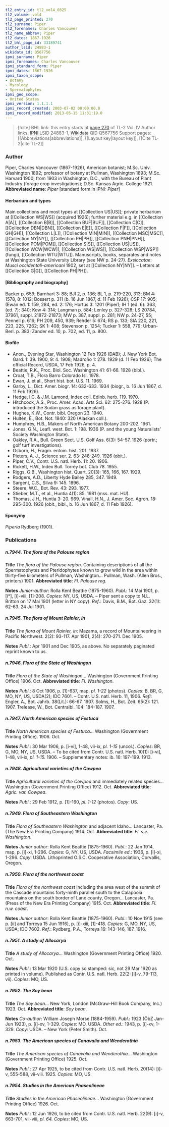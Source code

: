 ```yaml
---
tl2_entry_id: tl2_vol4_0325
tl2_volume: vol4
tl2_page_printed: 270
tl2_surname: Piper
tl2_forenames: Charles Vancouver
tl2_name_abbrev: Piper
tl2_dates: 1867-1926
tl2_bhl_page_id: 33189741
author_lsid: 24883-1
wikidata_id: Q567756
ipni_surname: Piper
ipni_forenames: Charles Vancouver
ipni_standard_form: Piper
ipni_dates: 1867-1926
ipni_taxon_scope: 
- Botany
- Mycology
- Spermatophytes
ipni_geo_scope: 
- United States
ipni_version: 1.1.1.1
ipni_record_created: 2003-07-02 00:00:00.0
ipni_record_modified: 2013-05-15 11:31:19.0
---
```


> [!cite] BHL link: this entry starts at [page 270](https://www.biodiversitylibrary.org/page/33189741) of TL-2 Vol. IV
> Author links: [IPNI](https://www.ipni.org/a/24883-1) LSID 24883-1, [Wikidata](https://www.wikidata.org/wiki/Q567756) QID Q567756
> Support pages: [[Abbreviations|abbreviations]], [[Layout key|layout key]], [[Cite TL-2|cite TL-2]]

### Author

Piper, Charles Vancouver (1867-1926), American botanist; M.Sc. Univ. Washington 1892; professor of botany at Pullman, Washington 1893; M.Sc. Harvard 1900; from 1903 in Washington, D.C., with the Bureau of Plant Industry (forage crop investigations); D.Sc. Kansas Agric. College 1921. 
**Abbreviated name**: *Piper* \[standard form in IPNI: *Piper*\]

#### Herbarium and types

Main collections and most types at [[Collection US|US]]; private herbarium at [[Collection WS|WS]] (acquired 1926); further material e.g. in [[Collection A|A]], [[Collection B|B]], [[Collection BUF|BUF]], [[Collection C|C]], [[Collection DBN|DBN]], [[Collection E|E]], [[Collection F|F]], [[Collection GH|GH]], [[Collection L|L]], [[Collection MIN|MIN]], [[Collection MSC|MSC]], [[Collection NY|NY]], [[Collection PH|PH]], [[Collection PNH|PNH]], [[Collection POM|POM]], [[Collection S|S]], [[Collection US|US]], [[Collection WCW|WCW]], [[Collection WS|WS]], [[Collection WSP|WSP]] (fungi), [[Collection WTU|WTU]]. Manuscripts, books, separates and notes at Washington State University Library (see NW p. 24-27).
*Exsiccatae*: *Musci occidentali-americani* 1902, set at [[Collection NY|NY]]. – Letters at [[Collection G|G]], [[Collection PH|PH]].

#### \[Bibliography and biography\]

Backer p. 659; Barnhart 3: 88; BJI 2, p. 136; BL 1, p. 219-220, 313; BM 4: 1578, 8: 1012; Bossert p. 311 (*b*. 16 Jun 1867, *d*. 11 Feb 1926); CSP 17: 905; (Ewan ed. 1: 159, 284, ed. 2: 176; Hortus 3: 1201 (Piper); IH 1 (ed. 6): 363, (ed. 7): 340; Kew 4: 314; Langman p. 584; Lenley p. 327-328; LS 20784, 37961, suppl. 21872-21873; MW p. 387, suppl. p. 281; NW p. 24-27, 55; Pennell p. 616; PH 209, 450, 939; Rehder 5: 674; RS p. 133; SIA 220, 221, 223, 225, 7262; SK 1: 408; Stevenson p. 1254; Tucker 1: 558, 779; Urban-Berl. p. 383; Zander ed. 10, p. 702, ed. 11, p. 800.

#### Biofile

- Anon., Evening Star, Washington 12 Feb 1926 (DAB); J. New York Bot. Gard. 1: 39. 1900, 9: 4. 1908; Madroño 1: 278. 1929 (d. 11 Feb 1926); The official Record, USDA, 17 Feb 1926, p. 4.
- Beattie, R.K., Proc. Biol. Soc. Washington 41: 61-66. 1928 (bibl.).
- Croat, T.B., Flora Barro Colorado Isl. 1978.
- Ewan, J. et al., Short hist. bot. U.S. 11. 1969.
- Garby, L., Dict. Amer. biogr. 14: 632-633. 1934 (biogr., b. 16 Jun 1867, d. 11 Feb 1926).
- Hedge, I.C. & J.M. Lamond, Index coll. Edinb. herb. 119. 1970.
- Hitchcock, A.S., Proc. Amer. Acad. Arts Sci. 62: 275-276. 1928 (P. introduced the Sudan grass as forage plant).
- Hughes, K.W., Contr. bibl. Oregon 23. 1940.
- Hultén, E., Bot. Not. 1940: 320 (Alaskan coll.).
- Humphrey, H.B., Makers of North American Botany 200-202. 1961.
- Jones, G.N., Leafl. west. Bot. 1: 198. 1936 (P. and the young Naturalists' Society Washington State).
- Oakley, R.A., Bull. Green Sect. U.S. Golf Ass. 6(3): 54-57. 1926 (portr.; golf turf investigations).
- Osborn, H., Fragm. entom. hist. 201. 1937.
- Pieters, A. J., Science ser. 2. 63: 248-249. 1926 (obit.).
- Piper, C.V., Contr. U.S. natl. Herb. 11: 20. 1906.
- Rickett, H.W., Index Bull. Torrey bot. Club 78. 1955.
- Riggs, G.B., Washington hist. Quart. 20(3): 165, 166, 167. 1929.
- Rodgers, A.D., Liberty Hyde Bailey 285, 347. 1949.
- Sargent, C.S., Silva 9: 145. 1896.
- Steere, W.C., Bot. Rev. 43: 293. 1977.
- Stieber, M.T., et al., Huntia 4(1): 85. 1981 (mss. mat. HU).
- Thomas, J.H., Huntia 3: 20. 969. Vinall, H.N., J. Amer. Soc. Agron. 18: 295-300. 1926 (obit., bibl., b. 16 Jun 1867, d. 11 Feb 1926).

#### Eponymy

*Piperia* Rydberg (1901).

### Publications

##### n.7944. The flora of the Palouse region

**Title**
*The flora of the Palouse region*. Containing descriptions of all the Spermatophytes and Pteridophytes known to grow wild in the area within thirty-five kilometers of Pullman, Washington... Pullman, Wash. (Allen Bros., printers) 1901.
**Abbreviated title**: *Fl. Palouse reg.*

**Notes**
*Junior-author*: Rolla Kent Beattie (1875-1960).
*Publ*.: 14 Mai 1901, p. \[i\*\], \[i\]-viii, \[1\]-208. *Copies*: NY, US, USDA. – Piper sent a copy to N.L. Britton on 17 Mai 1901 (letter in NY copy).
*Ref*.: Davis, B.M., Bot. Gaz. 32(1): 62-63. 24 Jul 1901.

##### n.7945. The flora of Mount Rainier, in

**Title**
*The flora of Mount Rainier, in*: Mazama, a record of Mountaineering in Pacific Northwest. 2(2): 93-117. Apr 1901, 2(4): 270-271. Dec 1905.

**Notes**
*Publ*.: Apr 1901 and Dec 1905, as above. No separately paginated reprint known to us.

##### n.7946. Flora of the State of Washingon

**Title**
*Flora of the State of Washingon*... Washington (Government Printing Office) 1906. Oct.
**Abbreviated title**: *Fl. Washington*.

**Notes**
*Publ*.: 8 Oct 1906, p. \[1\]-637, map, *pl. 1-22* (photos). *Copies*: B, BR, G, MO, NY, US, USDA(2); IDC 7601. – Contr. U.S. natl. Herb. 11, 1906.
*Refl*: Engler, A., Bot. Jahrb. 38(Lit.): 66-67. 1907.
Solms, H., Bot. Zeit. 65(2): 121. 1907.
Trelease, W., Bot. Centralbl. 104: 184-187. 1907.

##### n.7947. North American species of Festuca

**Title**
*North American species of Festuca*... Washington (Government Printing Office). 1906. Oct.

**Notes**
*Publ*.: 30 Mar 1906, p. \[i-vi\], 1-48, vii-ix, *pl. 1-15* (uncol.). *Copies*: BR, G, MO, NY, US, USDA. – To be cited from Contr. U.S. natl. Herb. 10(1): \[i-vi\], 1-48, vii-ix, *pl. 1-15.* 1906. – Supplementary notes: ib. 16: 197-199. 1913.

##### n.7948. Agricultural varieties of the Cowpea

**Title**
*Agricultural varieties of the Cowpea* and immediately related species... Washington (Government Printing Office) 1912. Oct.
**Abbreviated title**: *Agric. var. Cowpea*.

**Notes**
*Publ*.: 29 Feb 1912, p. \[1\]-160, *pl. 1-12* (photos). *Copy*: US.

##### n.7949. Flora of Southeastern Washington

**Title**
*Flora of Southeastern Washington* and adjacent Idaho... Lancaster, Pa. (The New Era Printing Company) 1914. Oct.
**Abbreviated title**: *Fl. s.e. Washington*.

**Notes**
*Junior author*: Rolla Kent Beattie (1875-1960).
*Publ*.: 22 Jan 1914, map, p. \[i\]-xi, 1-296. *Copies*: G, NY, US, USDA.
*Facsimile ed*.: 1936, p. \[i\]-xi, 1-296. *Copy*: USDA. Lithoprinted O.S.C. Cooperative Association, Corvallis, Oregon.

##### n.7950. Flora of the northwest coast

**Title**
*Flora of the northwest coast* including the area west of the summit of the Cascade mountains forty-ninth parallel south to the Calapooia mountains on the south border of Lane county, Oregon... Lancaster, Pa. (Press of the New Era Printing Company) 1915. Oct.
**Abbreviated title**: *Fl. n.w. coast*.

**Notes**
*Junior author*: Rolla Kent Beattie (1875-1960).
*Publ*.: 10 Nov 1915 (see p. \[ii\] and Torreya 15 Jun 1916), p. \[i\]-xiii, \[1\]-418. *Copies*: G, MO, NY, US, USDA; IDC 7602.
*Ref*.: Rydberg, P.A., Torreya 16: 143-146, 187. 1916.

##### n.7951. A study of Allocarya

**Title**
*A study of Allocarya*... Washington (Government Printing Office) 1920. Oct.

**Notes**
*Publ*.: 13 Mar 1920 (U.S. copy so stamped: sic, not 29 Mar 1920 as printed in volume). Published as Contr. U.S. natl. Herb. 22(2: \[i\]-v, 79-113, vii). *Copies*: MO, US.

##### n.7952. The Soy bean

**Title**
*The Soy bean*... New York, London (McGraw-Hill Book Company, Inc.) 1923. Oct.
**Abbreviated title**: *Soy bean*.

**Notes**
*Co-author*: William Joseph Morse (1884-1959).
*Publ*.: 1923 (ÖbZ Jan-Jun 1923), p. \[i\]-xv, 1-329. *Copies*: MO, USDA.
*Other ed*.: 1943, p. \[i\]-xv, 1-329. *Copy*: USDA. – New York (Peter Smith). Oct.

##### n.7953. The American species of Canavalia and Wenderothia

**Title**
*The American species of Canavalia and Wenderothia*... Washington (Government Printing Office) 1925. Oct.

**Notes**
*Publ*.: 27 Apr 1925, to be cited from Contr. U.S. natl. Herb. 20(14): \[i\]-v, 555-588, vii-viii. 1925. *Copies*: MO, US.

##### n.7954. Studies in the American Phaseolineae

**Title**
*Studies in the American Phaseolineae*... Washington (Government Printing Office) 1926. Oct.

**Notes**
*Publ*.: 12 Jun 1926, to be cited from Contr. U.S. natl. Herb. 22(9): \[i\]-v, 663-701, vii-viii, *pl. 64. Copies*: MO, US.

